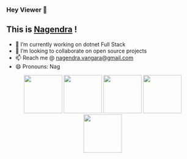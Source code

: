 ### Hey Viewer 👋
## This is <a href="https://github.com/NagendraVangara" target="_blank" rel="noreferrer">Nagendra</a> !
+ 🔭 I’m currently working on dotnet Full Stack
+ 👯 I’m looking to collaborate on open source projects
+ 📫 Reach me @ nagendra.vangara@gmail.com
+ 😄 Pronouns: Nag

<p align="center" style="margin-bottom: 10px">
	<img src="https://media3.giphy.com/media/ln7z2eWriiQAllfVcn/200w.webp" width="100" />
	<img src="https://i.giphy.com/media/eNAsjO55tPbgaor7ma/200w.webp" width="100" />
	<img src="https://i.giphy.com/media/KzJkzjggfGN5Py6nkT/200.webp" width="100" />
	<img src="https://i.giphy.com/media/IdyAQJVN2kVPNUrojM/200.webp" width="100" />
	<img src="https://i.giphy.com/media/kPrlykW2TpVU4HWx2O/200.webp" width="100" />
</p>
